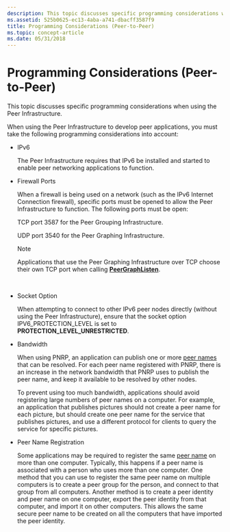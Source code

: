 ```yaml
---
description: This topic discusses specific programming considerations when using the Peer Infrastructure.
ms.assetid: 525b0625-ec13-4aba-a741-dbacff3587f9
title: Programming Considerations (Peer-to-Peer)
ms.topic: concept-article
ms.date: 05/31/2018
---
```


# Programming Considerations (Peer-to-Peer)

This topic discusses specific programming considerations when using the Peer Infrastructure.

When using the Peer Infrastructure to develop peer applications, you must take the following programming considerations into account:

-   IPv6

    The Peer Infrastructure requires that IPv6 be installed and started to enable peer networking applications to function.

-   Firewall Ports

    When a firewall is being used on a network (such as the IPv6 Internet Connection firewall), specific ports must be opened to allow the Peer Infrastructure to function. The following ports must be open:

    TCP port 3587 for the Peer Grouping Infrastructure.

    UDP port 3540 for the Peer Graphing Infrastructure.

    > [!Note]  
    > Applications that use the Peer Graphing Infrastructure over TCP choose their own TCP port when calling [**PeerGraphListen**](/windows/desktop/api/P2P/nf-p2p-peergraphlisten).

     

-   Socket Option

    When attempting to connect to other IPv6 peer nodes directly (without using the Peer Infrastructure), ensure that the socket option IPV6\_PROTECTION\_LEVEL is set to **PROTECTION\_LEVEL\_UNRESTRICTED**.

-   Bandwidth

    When using PNRP, an application can publish one or more [peer names](peer-names.md) that can be resolved. For each peer name registered with PNRP, there is an increase in the network bandwidth that PNRP uses to publish the peer name, and keep it available to be resolved by other nodes.

    To prevent using too much bandwidth, applications should avoid registering large numbers of peer names on a computer. For example, an application that publishes pictures should not create a peer name for each picture, but should create one peer name for the service that publishes pictures, and use a different protocol for clients to query the service for specific pictures.

-   Peer Name Registration

    Some applications may be required to register the same [peer name](peer-names.md) on more than one computer. Typically, this happens if a peer name is associated with a person who uses more than one computer. One method that you can use to register the same peer name on multiple computers is to create a peer group for the person, and connect to that group from all computers. Another method is to create a peer identity and peer name on one computer, export the peer identity from that computer, and import it on other computers. This allows the same secure peer name to be created on all the computers that have imported the peer identity.

 

 



